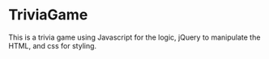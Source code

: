 # TriviaGame
This is a trivia game using Javascript for the logic, jQuery to manipulate the HTML, and css for styling. 
